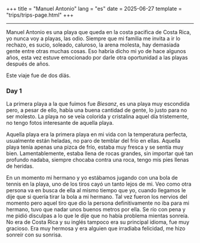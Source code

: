 +++
title = "Manuel Antonio"
lang = "es"
date = 2025-06-27
template = "trips/trips-page.html"
+++

<hr> 

Manuel Antonio es una playa que queda en la costa pacifica de Costa Rica, yo nunca voy a playas, las odio. Siempre que mi familia me invita a ir lo rechazo, es sucio, soleado, caluroso, la arena molesta, hay demasiada gente entre otras muchas cosas. Eso habría dicho mi yo de hace algunos años, esta vez estuve emocionado por darle otra oportunidad a las playas después de años.

Este viaje fue de dos díás.

### Day 1 

La primera playa a la que fuimos fue *Biesanz*, es una playa muy escondida pero, a pesar de ello, había una buena cantidad de gente, lo justo para no ser molesto. La playa no se veía colorida y cristalina aquel día tristemente, no tengo fotos interesante de aquella playa. 

Aquella playa era la primera playa en mi vida con la temperatura perfecta, usualmente están heladas, no paro de temblar del frío en ellas. Aquella playa tenía apenas una pizca de frío, estaba muy fresca y se sentía muy bien. Lamentablemente, estaba llena de rocas grandes, sin importar qué tan profundo nadaba, siempre chocaba contra una roca, tengo mis pies llenas de heridas. 

En un momento mi hermano y yo estábamos jugando con una bola de tennis en la playa, uno de los tiros cayó un tanto lejos de mi. Veo como otra persona va en busca de ella al mismo tiempo que yo, cuando llegamos le dije que si quería tirar la bola a mi hermano. Tal vez fueron los nervios del momento pero aquel tiro que dio la persona definitivamente no iba para mi hermano, tuvo que nadar unos buenos metros por ella. Se río con pena y me pidió disculpas a lo que le dije que no había problema mientas sonreía. No era de Costa Rica y su inglés tampoco era su principal idioma, fue muy gracioso. Era muy hermosa y era alguien que irradiaba felicidad, me hizo sonreír con su sonrisa.

